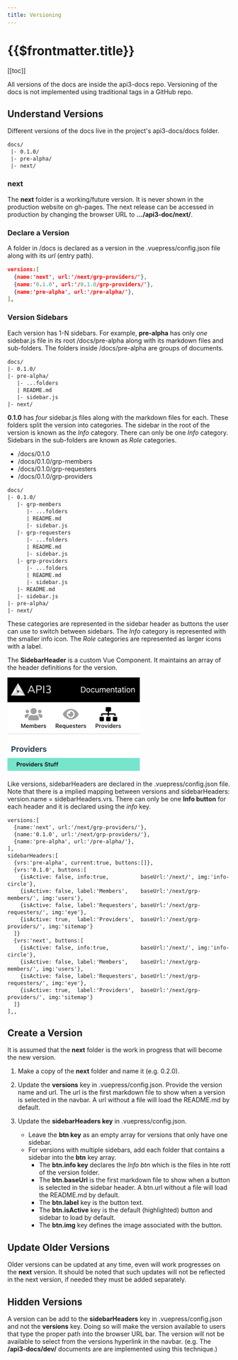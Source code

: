 ```yaml
---
title: Versioning
---
```


# {{$frontmatter.title}}

<TocHeader />
[[toc]]

All versions of the docs are inside the api3-docs repo. Versioning of the docs is not implemented using traditional tags in a GitHub repo.
## Understand Versions

Different versions of the docs live in the project's api3-docs/docs folder.

```text
docs/
 |- 0.1.0/
 |- pre-alpha/
 |- next/
```

### next

The **next** folder is a working/future version. It is never shown in the production website on gh-pages. The next release can be accessed in production by changing the browser URL to **.../api3-doc/next/**.

### Declare a Version

A folder in /docs is declared as a version in the .vuepress/config.json file along with its *url* (entry path).

```json
versions:[
  {name:'next', url:'/next/grp-providers/'},
  {name:'0.1.0', url:'/0.1.0/grp-providers/'},
  {name:'pre-alpha', url:'/pre-alpha/'},
],
```

### Version Sidebars

Each version has 1-N sidebars. For example, **pre-alpha** has only *one* sidebar.js file in its root /docs/pre-alpha along with its markdown files and sub-folders. The folders inside /docs/pre-alpha are groups of documents.

```text
docs/
|- 0.1.0/
|- pre-alpha/
   |- ...folders
   | README.md
   |- sidebar.js
|- next/
```

**0.1.0** has *four* sidebar.js files along with the markdown files for each. These folders split the version into categories. The sidebar in the root of the version is known as the *Info* category. There can only be one *Info* category. Sidebars in the sub-folders are known as *Role* categories.

- /docs/0.1.0
- /docs/0.1.0/grp-members
- /docs/0.1.0/grp-requesters
- /docs/0.1.0/grp-providers

```text
docs/
|- 0.1.0/
   |- grp-members
      |- ...folders
      | README.md
      |- sidebar.js
   |- grp-requesters
      |- ...folders
      | README.md
      |- sidebar.js
   |- grp-providers
      |- ...folders
      | README.md
      |- sidebar.js
   |- README.md
   |- sidebar.js
|- pre-alpha/
|- next/
```

These categories are represented in the sidebar header as buttons the user can use to switch between sidebars. The *Info* category is represented with the smaller info icon. The *Role* categories are represented as larger icons with a label. 

The **SidebarHeader** is a custom Vue Component. It maintains an array of the header definitions for the version.

![Sidebar Headers](./img/sidebar-header.png)

Like versions, sidebarHeaders are declared in the .vuepress/config.json file. Note that there is a implied mapping between versions and sidebarHeaders: version.name = sidebarHeaders.vrs. There can only be one **Info button** for each header and it is declared using the *info* key.

```json{1,6}
versions:[
  {name:'next', url:'/next/grp-providers/'},
  {name:'0.1.0', url:'/next/grp-providers/'},
  {name:'pre-alpha', url:'/pre-alpha/'},
],
sidebarHeaders:[
  {vrs:'pre-alpha', current:true, buttons:[]},
  {vrs:'0.1.0', buttons:[
    {isActive: false, info:true,          baseUrl:'/next/', img:'info-circle'},
    {isActive: false, label:'Members',    baseUrl:'/next/grp-members/', img:'users'},
    {isActive: false, label:'Requesters', baseUrl:'/next/grp-requesters/', img:'eye'},
    {isActive: true,  label:'Providers',  baseUrl:'/next/grp-providers/', img:'sitemap'}
  ]}
  {vrs:'next', buttons:[
    {isActive: false, info:true,          baseUrl:'/next/', img:'info-circle'},
    {isActive: false, label:'Members',    baseUrl:'/next/grp-members/', img:'users'},
    {isActive: false, label:'Requesters', baseUrl:'/next/grp-requesters/', img:'eye'},
    {isActive: true,  label:'Providers',  baseUrl:'/next/grp-providers/', img:'sitemap'}
  ]}
],,
```

## Create a Version

It is assumed that the **next** folder is the work in progress that will become the new version.

1. Make a copy of the **next** folder and name it (e.g. 0.2.0).

1. Update the **versions** key in .vuepress/config.json. Provide the version name and url. The url is the first markdown file to show when a version is selected in the navbar. A url without a file will load the README.md by default.

1. Update the **sidebarHeaders key** in .vuepress/config.json.
    - Leave the **btn key** as an empty array for versions that only have one sidebar. 
    - For versions with multiple sidebars, add each folder that contains a sidebar into the **btn** key array.
        - The **btn.info key** declares the *Info btn* which is the files in hte rott of the version folder.
        - The **btn.baseUrl** is the first markdown file to show when a button is selected in the sidebar header. A btn.url without a file will load the README.md by default. 
        - The **btn.label** key is the button text. 
        - The **btn.isActive** key is the default (highlighted) button and sidebar to load by default.
        - The **btn.img** key defines the image associated with the button.

## Update Older Versions

Older versions can be updated at any time, even will work progresses on the **next** version. It should be noted that such updates will not be reflected in the next version, if needed they must be added separately.

## Hidden Versions

A version can be add to the **sidebarHeaders** key in .vuepress/config.json and not the **versions** key. Doing so will make the version available to users that type the proper path into the browser URL bar. The version will not be available to select from the versions hyperlink in the navbar. (e.g. The **/api3-docs/dev/** documents are are implemented using this technique.)
